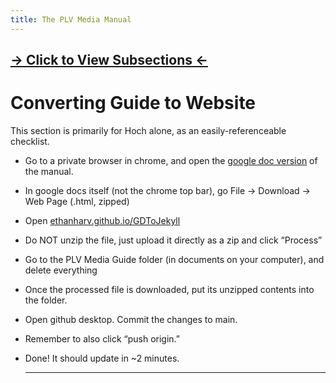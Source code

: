 ```yaml
---
title: The PLV Media Manual
---
```


## [→ Click to View Subsections ←](headers-h.obmntodpl9hy)

Converting Guide to Website
===========================

This section is primarily for Hoch alone, as an easily-referenceable checklist.

*   Go to a private browser in chrome, and open the [google doc version](https://www.google.com/url?q=https://docs.google.com/document/d/1S3axjmcomf4MPFOvocp7oQNN6MqDjOxp8AQeGiddw8k/edit%23&sa=D&source=editors&ust=1662057758276703&usg=AOvVaw3OPCVlqJPBe6i5GDT-Jrlt) of the manual.
*   In google docs itself (not the chrome top bar), go File -> Download -> Web Page (.html, zipped)
*   Open [ethanharv.github.io/GDToJekyll](https://www.google.com/url?q=http://ethanharv.github.io/GDToJekyll&sa=D&source=editors&ust=1662057758277120&usg=AOvVaw1XSiR8MX7sety9rMX68o80)
*   Do NOT unzip the file, just upload it directly as a zip and click “Process”
*   Go to the PLV Media Guide folder (in documents on your computer), and delete everything
*   Once the processed file is downloaded, put its unzipped contents into the folder.
*   Open github desktop. Commit the changes to main.
*   Remember to also click “push origin.”
*   Done! It should update in ~2 minutes.
    
    * * *